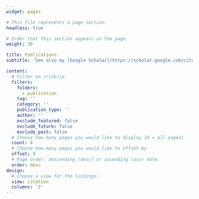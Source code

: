 ```yaml
---
widget: pages

# This file represents a page section.
headless: true

# Order that this section appears on the page.
weight: 30

title: Publications
subtitle: 'See also my [Google Scholar](https://scholar.google.com/citations?user=abDTQFMAAAAJ&hl=en&oi=sra).'

content:
  # Filter on criteria
  filters:
    folders:
      - publication
    tag: ''
    category: ''
    publication_type: ''
    author: ''
    exclude_featured: false
    exclude_future: false
    exclude_past: false
  # Choose how many pages you would like to display (0 = all pages)
  count: 4
  # Choose how many pages you would like to offset by
  offset: 0
  # Page order: descending (desc) or ascending (asc) date.
  order: desc
design:
  # Choose a view for the listings:
  view: citation
  columns: '2'
---
```

